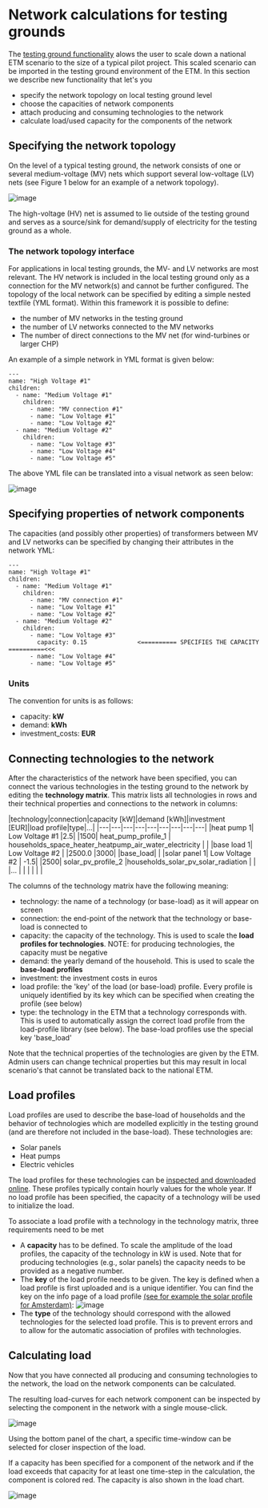 # Network calculations for testing grounds

The [testing ground functionality](testing_ground.md) alows the user to scale down a national ETM scenario to the size of a typical pilot project. This scaled scenario can be imported in the testing ground environment of the ETM. In this section we describe new functionality that let's you

* specify the network topology on local testing ground level
* choose the capacities of network components
* attach producing and consuming technologies to the network
* calculate load/used capacity for the components of the network

## Specifying the network topology

On the level of a typical testing ground, the network consists of one or several medium-voltage (MV) nets which support several low-voltage (LV) nets (see Figure 1 below for an example of a network topology).

![image](https://raw.githubusercontent.com/quintel/documentation/master/images/network.png "Example of a network")

The high-voltage (HV) net is assumed to lie outside of the testing ground and serves as a source/sink for demand/supply of electricity for the testing ground as a whole.

### The network topology interface

For applications in local testing grounds, the MV- and LV networks are most relevant. The HV network is included in the local testing ground only as a connection for the MV network(s) and cannot be further configured. The topology of the local network can be specified by editing a simple nested textfile (YML format). Within this framework it is possible to define:

* the number of MV networks in the testing ground
* the number of LV networks connected to the MV networks
* The number of direct connections to the MV net (for wind-turbines or larger CHP)

An example of a simple network in YML format is given below:

```
---
name: "High Voltage #1"
children:
  - name: "Medium Voltage #1"
    children:
      - name: "MV connection #1"
      - name: "Low Voltage #1"
      - name: "Low Voltage #2"
  - name: "Medium Voltage #2"
    children:
      - name: "Low Voltage #3"
      - name: "Low Voltage #4"
      - name: "Low Voltage #5"
```
The above YML file can be translated into a visual network as seen below:

![image](https://raw.githubusercontent.com/quintel/documentation/master/images/20150409_topology.png)

## Specifying properties of network components

The capacities (and possibly other properties) of transformers between MV and LV networks can be specified by changing their attributes in the network YML:

```
---
name: "High Voltage #1"
children:
  - name: "Medium Voltage #1"
    children:
      - name: "MV connection #1"
      - name: "Low Voltage #1"
      - name: "Low Voltage #2"
  - name: "Medium Voltage #2"
    children:
      - name: "Low Voltage #3"
        capacity: 0.15              <========== SPECIFIES THE CAPACITY ==========<<<
      - name: "Low Voltage #4"
      - name: "Low Voltage #5"

```
### Units
The convention for units is as follows:

* capacity: **kW**
* demand: **kWh**
* investment_costs: **EUR**

## Connecting technologies to the network

After the characteristics of the network have been specified, you can connect the various technologies in the testing ground to the network by editing the **technology matrix**. This matrix lists all technologies in rows and their technical properties and connections to the network in columns:

|technology|connection|capacity [kW]|demand [kWh]|investment [EUR]|load profile|type|...|
|---|---|---|---|---|---|---|---|---|
|heat pump 1| Low Voltage #1  |2.5| |1500| heat_pump_profile_1  | households_space_heater_heatpump_air_water_electricity | |
|base load 1| Low Voltage #2  | |2500.0 |3000|   |base_load| |
|solar panel 1| Low Voltage #2 | -1.5| |2500| solar_pv_profile_2  |households_solar_pv_solar_radiation | |
|...   |   |   |   |  | |

The columns of the technology matrix have the following meaning:

* technology: the name of a technology (or base-load) as it will appear on screen
* connection: the end-point of the network that the technology or base-load is connected to
* capacity: the capacity of the technology. This is used to scale the **load profiles for technologies**. NOTE: for producing technologies, the capacity must be negative
* demand: the yearly demand of the household. This is used to scale the **base-load profiles**
* investment: the investment costs in euros
* load profile: the 'key' of the load (or base-load) profile. Every profile is uniquely identified by its key which can be specified when creating the profile (see below)
* type: the technology in the ETM that a technology corresponds with. This is used to automatically assign the correct load profile from the load-profile library (see below). The base-load profiles use the special key 'base_load'

Note that the technical properties of the technologies are given by the ETM. Admin users can change technical properties but this may result in local scenario's that cannot be translated back to the national ETM.

## Load profiles

Load profiles are used to describe the base-load of households and the behavior of technologies which are modelled explicitly in the testing ground (and are therefore not included in the base-load). These technologies are:

* Solar panels
* Heat pumps
* Electric vehicles

The load profiles for these technologies can be [inspected and downloaded online](http://ivy.et-engine.com/load_profiles). 
These profiles typically contain hourly values for the whole year. If no load profile has been specified, the capacity of a technology will be used to initialize the load.

To associate a load profile with a technology in the technology matrix, three requirements need to be met

* A **capacity** has to be defined. To scale the amplitude of the load profiles, the capacity of the technology in kW is used. Note that for producing technologies (e.g., solar panels) the capacity needs to be provided as a negative number.
* The **key** of the load profile needs to be given. The key is defined when a load profile is first uploaded and is a unique identifier. You can find the key on the info page of a load profile [(see for example the solar profile for Amsterdam)](http://ivy.et-engine.com/load_profiles/225): 
![image](https://raw.githubusercontent.com/quintel/documentation/master/images/load_profile_key.png)
* The **type** of the technology should correspond with the allowed technologies for the selected load profile. This is to prevent errors and to allow for the automatic association of profiles with technologies.

## Calculating load

Now that you have connected all producing and consuming technologies to the network, the load on the network components can be calculated. 

The resulting load-curves for each network component can be inspected by selecting the component in the network with a single mouse-click.

![image](https://raw.githubusercontent.com/quintel/documentation/master/images/20150410_load_chart.png)

Using the bottom panel of the chart, a specific time-window can be selected for closer inspection of the load.

If a capacity has been specified for a component of the network and if the load exceeds that capacity for at least one time-step in the calculation, the component is colored red. The capacity is also shown in the load chart.

![image](https://raw.githubusercontent.com/quintel/documentation/master/images/20150410_load_chart_capacity.png)
